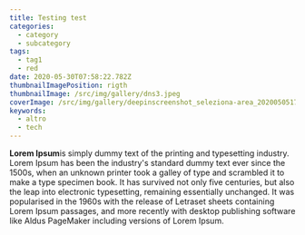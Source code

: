 ```yaml
---
title: Testing test
categories:
  - category
  - subcategory
tags:
  - tag1
  - red
date: 2020-05-30T07:58:22.782Z
thumbnailImagePosition: rigth
thumbnailImage: /src/img/gallery/dns3.jpeg
coverImage: /src/img/gallery/deepinscreenshot_seleziona-area_20200505175231.png
keywords:
  - altro
  - tech
---
```

**Lorem Ipsum**is simply dummy text of the printing and typesetting industry. Lorem Ipsum has been the industry's standard dummy text ever since the 1500s, when an unknown printer took a galley of type and scrambled it to make a type specimen book. It has survived not only five centuries, but also the leap into electronic typesetting, remaining essentially unchanged. It was popularised in the 1960s with the release of Letraset sheets containing Lorem Ipsum passages, and more recently with desktop publishing software like Aldus PageMaker including versions of Lorem Ipsum.